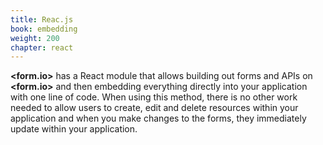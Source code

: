 ```yaml
---
title: Reac.js
book: embedding
weight: 200
chapter: react
---
```

**&lt;<span class="text-primary">form</span>.<span class="text-secondary">io</span>&gt;** has a React module that allows building out forms and APIs on **&lt;<span class="text-primary">form</span>.<span class="text-secondary">io</span>&gt;** and then embedding everything directly into your application with one line of code. When using this method, there is no other work needed to allow users to create, edit and delete resources within your application and when you make changes to the forms, they immediately update within your application.
